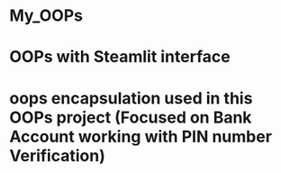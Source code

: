 # My_OOPs
# OOPs with Steamlit interface
# oops encapsulation used in this OOPs project (Focused on Bank Account working with PIN number Verification)
